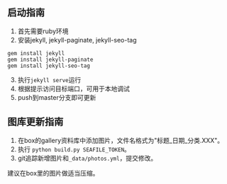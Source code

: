 ## 启动指南

1. 首先需要ruby环境
2. 安装jekyll, jekyll-paginate, jekyll-seo-tag

```
gem install jekyll
gem install jekyll-paginate
gem install jekyll-seo-tag
```

3. 执行`jekyll serve`运行
4. 根据提示访问目标端口，可用于本地调试
5. push到master分支即可更新

## 图库更新指南

1. 在box的gallery资料库中添加图片，文件名格式为"标题_日期_分类.XXX"。
2. 执行 `python build.py SEAFILE_TOKEN`。
3. git追踪新增图片和`_data/photos.yml`，提交修改。

建议在box里的图片做适当压缩。
